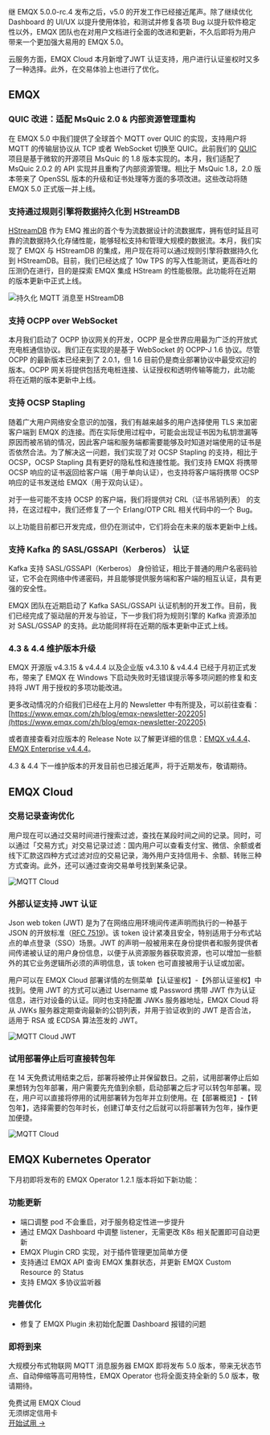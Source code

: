 继 EMQX 5.0.0-rc.4 发布之后，v5.0 的开发工作已经接近尾声。除了继续优化 Dashboard 的 UI/UX 以提升使用体验，和测试并修复各项 Bug 以提升软件稳定性以外，EMQX 团队也在对用户文档进行全面的改进和更新，不久后即将为用户带来一个更加强大易用的 EMQX 5.0。

云服务方面，EMQX Cloud 本月新增了JWT 认证支持，用户进行认证鉴权时又多了一种选择。此外，在交易体验上也进行了优化。

## EMQX

### QUIC 改进：适配 MsQuic 2.0 & 内部资源管理重构

在 EMQX 5.0 中我们提供了全球首个 MQTT over QUIC 的实现，支持用户将 MQTT 的传输层协议从 TCP 或者 WebSocket 切换至 QUIC。此前我们的 [QUIC](https://github.com/emqx/quic) 项目是基于微软的开源项目 MsQuic 的 1.8 版本实现的。本月，我们适配了 MsQuic 2.0.2 的 API 实现并且重构了内部资源管理。相比于 MsQuic 1.8，2.0 版本带来了 OpenSSL 版本的升级和证书处理等方面的多项改进。这些改动将随 EMQX 5.0 正式版一并上线。

### 支持通过规则引擎将数据持久化到 HStreamDB

[HStreamDB](https://www.emqx.com/zh/products/hstreamdb) 作为 EMQ 推出的首个专为流数据设计的流数据库，拥有低时延且可靠的流数据持久化存储性能，能够轻松支持和管理大规模的数据流。本月，我们实现了 EMQX 与 HStreamDB 的集成，用户现在将可以通过规则引擎将数据持久化到 HStreamDB。目前，我们已经达成了 10w TPS 的写入性能测试，更高吞吐的压测仍在进行，目的是探索 EMQX 集成 HStream 的性能极限。此功能将在近期的版本更新中正式上线。

![持久化 MQTT 消息至 HStreamDB](https://assets.emqx.com/images/9bd389d45b9bed879de61a227c5b98cb.png)
 

### 支持 OCPP over WebSocket

本月我们启动了 OCPP 协议网关的开发，OCPP 是全世界应用最为广泛的开放式充电桩通信协议。我们正在实现的是基于 WebSocket 的 OCPP-J 1.6 协议。尽管 OCPP 的最新版本已经来到了 2.0.1，但 1.6 目前仍是商业部署协议中最受欢迎的版本。OCPP 网关将提供包括充电桩连接、认证授权和透明传输等能力，此功能将在近期的版本更新中上线。
 

### 支持 OCSP Stapling

随着广大用户网络安全意识的加强，我们有越来越多的用户选择使用 TLS 来加密客户端到 EMQX 的连接。而在实际使用过程中，可能会出现证书因为私钥泄漏等原因而被吊销的情况，因此客户端和服务端都需要能够及时知道对端使用的证书是否依然合法。为了解决这一问题，我们实现了对 OCSP Stapling 的支持，相比于 OCSP，OCSP Stapling 具有更好的隐私性和连接性能。我们支持 EMQX 将携带 OCSP 响应的证书返回给客户端（用于单向认证），也支持将客户端将携带 OCSP 响应的证书发送给 EMQX（用于双向认证）。

对于一些可能不支持 OCSP 的客户端，我们将提供对 CRL（证书吊销列表） 的支持，在这过程中，我们还修复了一个 Erlang/OTP CRL 相关代码中的一个 Bug。

以上功能目前都已开发完成，但仍在测试中，它们将会在未来的版本更新中上线。

### 支持 Kafka 的 SASL/GSSAPI（Kerberos） 认证

Kafka 支持 SASL/GSSAPI（Kerberos） 身份验证，相比于普通的用户名密码验证，它不会在网络中传递密码，并且能够提供服务端和客户端的相互认证，具有更强的安全性。

EMQX 团队在近期启动了 Kafka SASL/GSSAPI 认证机制的开发工作。目前，我们已经完成了驱动层的开发与验证，下一步我们将为规则引擎的 Kafka 资源添加对 SASL/GSSAP 的支持。此功能同样将在近期的版本更新中正式上线。

### 4.3 & 4.4 维护版本升级

EMQX 开源版 v4.3.15 & v4.4.4 以及企业版 v4.3.10 & v4.4.4 已经于月初正式发布，带来了 EMQX 在 Windows 下启动失败时无错误提示等多项问题的修复和支持将 JWT 用于授权的多项功能改进。

更多改动情况的介绍我们已经在上月的 Newsletter 中有所提及，可以前往查看：[https://www.emqx.com/zh/blog/emqx-newsletter-202205](https://www.emqx.com/zh/blog/emqx-newsletter-202205)

或者直接查看对应版本的 Release Note 以了解更详细的信息：[EMQX v4.4.4](https://www.emqx.com/zh/changelogs/broker/4.4.4)、[EMQX Enterprise v4.4.4](https://www.emqx.com/zh/changelogs/enterprise/4.4.4)。

4.3 & 4.4 下一维护版本的开发目前也已接近尾声，将于近期发布，敬请期待。

## EMQX Cloud

### 交易记录查询优化

用户现在可以通过交易时间进行搜索过滤，查找在某段时间之间的记录。同时，可以通过「交易方式」对交易记录过滤：国内用户可以查看支付宝、微信、余额或者线下汇款这四种方式过滤对应的交易记录，海外用户支持信用卡、余额、转账三种方式查询。此外，还可以通过查询交易单号找到某条记录。

![MQTT Cloud](https://assets.emqx.com/images/8b1a0bb4a9c59ac5231a80d69f722348.png)

### 外部认证支持 JWT 认证

Json web token (JWT) 是为了在网络应用环境间传递声明而执行的一种基于 JSON 的开放标准（[RFC 7519](https://datatracker.ietf.org/doc/html/rfc7519))。该 token 设计紧凑且安全，特别适用于分布式站点的单点登录（SSO）场景。JWT 的声明一般被用来在身份提供者和服务提供者间传递被认证的用户身份信息，以便于从资源服务器获取资源，也可以增加一些额外的其它业务逻辑所必须的声明信息，该 token 也可直接被用于认证或加密。

用户可以在 EMQX Cloud 部署详情的左侧菜单【认证鉴权】-【外部认证鉴权】中找到。使用 JWT 的方式可以通过 Username 或 Password 携带 JWT 作为认证信息，进行对设备的认证。同时也支持配置 JWKs 服务器地址，EMQX Cloud 将从 JWKs 服务器定期查询最新的公钥列表，并用于验证收到的 JWT 是否合法，适用于 RSA 或 ECDSA 算法签发的 JWT。

![MQTT Cloud JWT](https://assets.emqx.com/images/55b7670f2a6344905f60a32fac803e0d.png)

### 试用部署停止后可直接转包年

在 14 天免费试用结束之后，部署将被停止并保留数日。之前，试用部署停止后如果想转为包年部署，用户需要先充值到余额，启动部署之后才可以转包年部署。现在，用户可以直接将停用的试用部署转为包年并立刻使用。在【部署概览】-【转包年】，选择需要的包年时长，创建订单支付之后就可以将部署转为包年，操作更加便捷。

![MQTT Cloud](https://assets.emqx.com/images/1dfe8c66ecaa91e703955615ca911881.png)


## EMQX Kubernetes Operator

下月初即将发布的 EMQX Operator 1.2.1 版本将如下新功能：

### 功能更新

- 端口调整 pod 不会重启，对于服务稳定性进一步提升
- 通过 EMQX Dashboard 中调整 listener，无需更改 K8s 相关配置即可自动更新
- EMQX Plugin CRD 实现，对于插件管理更加简单方便
- 支持通过 EMQX API 查询 EMQX 集群状态，并更新 EMQX Custom Resource 的 Status
- 支持 EMQX 多协议监听器

### 完善优化

- 修复了 EMQX Plugin 未初始化配置 Dashboard 报错的问题

### 即将到来

大规模分布式物联网 MQTT 消息服务器 EMQX 即将发布 5.0 版本，带来无状态节点、自动伸缩等高可用特性，EMQX Operator 也将全面支持全新的 5.0 版本，敬请期待。


<section class="promotion">
    <div>
        免费试用 EMQX Cloud
        <div class="is-size-14 is-text-normal has-text-weight-normal">无须绑定信用卡</div>
    </div>
    <a href="https://www.emqx.com/zh/signup?continue=https://cloud.emqx.com/console/deployments/0?oper=new" class="button is-gradient px-5">开始试用 →</a>
</section>
